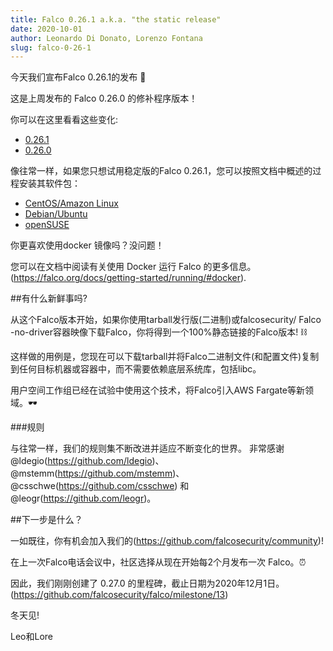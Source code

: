 ```yaml
---
title: Falco 0.26.1 a.k.a. "the static release"
date: 2020-10-01
author: Leonardo Di Donato, Lorenzo Fontana
slug: falco-0-26-1
---
```


今天我们宣布Falco 0.26.1的发布 🥳

这是上周发布的 Falco 0.26.0 的修补程序版本！

你可以在这里看看这些变化:

- [0.26.1](https://github.com/falcosecurity/falco/releases/tag/0.26.1)
- [0.26.0](https://github.com/falcosecurity/falco/releases/tag/0.26.0)

像往常一样，如果您只想试用稳定版的Falco 0.26.1，您可以按照文档中概述的过程安装其软件包：

- [CentOS/Amazon Linux](https://falco.org/docs/getting-started/installation/#centos-rhel)
- [Debian/Ubuntu](https://falco.org/docs/getting-started/installation/#debian)
- [openSUSE](https://falco.org/docs/getting-started/installation/#suse)

你更喜欢使用docker 镜像吗？没问题！

您可以在文档中阅读有关使用 Docker 运行 Falco 的更多信息。(https://falco.org/docs/getting-started/running/#docker).

##有什么新鲜事吗?

从这个Falco版本开始，如果你使用tarball发行版(二进制)或falcosecurity/ Falco -no-driver容器映像下载Falco，你将得到一个100%静态链接的Falco版本! ⛓

这样做的用例是，您现在可以下载tarball并将Falco二进制文件(和配置文件)复制到任何目标机器或容器中，而不需要依赖底层系统库，包括libc。

用户空间工作组已经在试验中使用这个技术，将Falco引入AWS Fargate等新领域。🕶

###规则

与往常一样，我们的规则集不断改进并适应不断变化的世界。 非常感谢@ldegio(https://github.com/ldegio)、@mstemm(https://github.com/mstemm)、@csschwe(https://github.com/csschwe) 和@leogr(https://github.com/leogr)。

##下一步是什么？

一如既往，你有机会加入我们的(https://github.com/falcosecurity/community)!

在上一次Falco电话会议中，社区选择从现在开始每2个月发布一次 Falco。⏰

因此，我们刚刚创建了 0.27.0 的里程碑，截止日期为2020年12月1日。(https://github.com/falcosecurity/falco/milestone/13)

冬天见!

Leo和Lore

